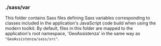 ### ./sass/var

This folder contains Sass files defining Sass variables corresponding to classes
included in the application's JavaScript code build when using the modern toolkit.
By default, files in this folder are mapped to the application's root namespace,
'GeoAssistenza' in the same way as `"GeoAssistenza/sass/src"`.